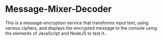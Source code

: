 # Message-Mixer-Decoder
This is a message-encryption service that transforms input text, using various ciphers, and displays the encrypted message to the console using the elements of JavaScript and NodeJS to test it..
